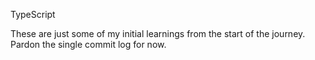 TypeScript

These are just some of my initial learnings from the start of the journey. Pardon the single commit log for now. 
